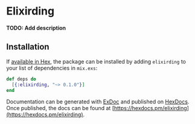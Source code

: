 # Elixirding

**TODO: Add description**

## Installation

If [available in Hex](https://hex.pm/docs/publish), the package can be installed
by adding `elixirding` to your list of dependencies in `mix.exs`:

```elixir
def deps do
  [{:elixirding, "~> 0.1.0"}]
end
```

Documentation can be generated with [ExDoc](https://github.com/elixir-lang/ex_doc)
and published on [HexDocs](https://hexdocs.pm). Once published, the docs can
be found at [https://hexdocs.pm/elixirding](https://hexdocs.pm/elixirding).


